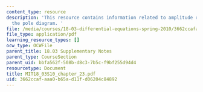 ```yaml
---
content_type: resource
description: 'This resource contains information related to amplitude response and
  the pole diagram. '
file: /media/courses/18-03-differential-equations-spring-2010/3662ccafaaa0b65ad11fd06204c84892_MIT18_03S10_chapter_23.pdf
file_type: application/pdf
learning_resource_types: []
ocw_type: OCWFile
parent_title: 18.03 Supplementary Notes
parent_type: CourseSection
parent_uid: bbfa562f-508b-d8c3-7b5c-f9bf255d94d4
resourcetype: Document
title: MIT18_03S10_chapter_23.pdf
uid: 3662ccaf-aaa0-b65a-d11f-d06204c84892
---
```

